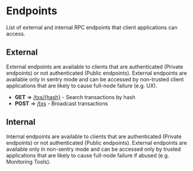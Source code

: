 # Endpoints

List of external and internal RPC endpoints that client applications can access.

## External

External endpoints are available to clients that are authenticated (Private endpoints) or not authenticated (Public endpoints). External endpoints are available only in sentry mode and can be accessed by non-trusted client applications that are likely to cause full-node failure (e.g. UX).

* **GET** => [/txs/{hash}](txs.md#GET) - Search transactions by hash
* **POST** => [/txs](txs.md#POST) - Broadcast transactions

## Internal

Internal endpoints are available to clients that are authenticated (Private endpoints) or not authenticated (Public endpoints). External endpoints are available only in non-sentry mode and can be accessed only by trusted applications that are likely to cause full-node failure if abused (e.g. Monitoring Tools).


